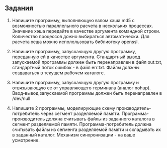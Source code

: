 ## Задания

1. Напишите программу, выполняющую взлом хэша md5 с возможностью параллельного расчета в нескольких процессах. Значение хэша передайте в качестве аргумента командной строки. Количество процессов дожно выбираться автоматически. Для расчета хеша можно исполользовать библиотеку openssl.

2. Напишите программу, запускающую другую программу, переданную ей в качестве аргумента.
Стандартный вывод запускаемой программы должен быть перенаправлен в файл out.txt, стандартный поток ошибок - в файл err.txt. Файлы должны создаваться в текущем рабочем каталоге.

3. Напишите программу, запускающую другую программу и отвязывающую ее от управляющего терминала (аналог nohup).
Ввод-вывод запускаемой программы должен быть перенаправлен в /dev/null

4. Напишите 2 программы, моделирующие схему производитель-потребитель через сегмент разделяемой памяти.
Программа-производитель должна считывать файлы из заданного каталога в сегмент разделяемой памяти.
Программа-потребитель должна считывать файлы из сегмента разделяемой памяти и складывать их в заданный каталог.
Механизм синхронизации - на ваше усмотрение.
